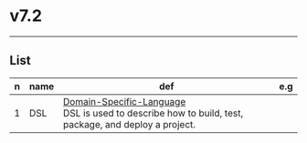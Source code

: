 # v7.2

---

## List
|n|name|def|e.g|
|-|----|---|---|
|1|DSL |<ins>Domain-Specific-Language</ins><br/>DSL is used to describe how to build, test, package, and deploy a project.
